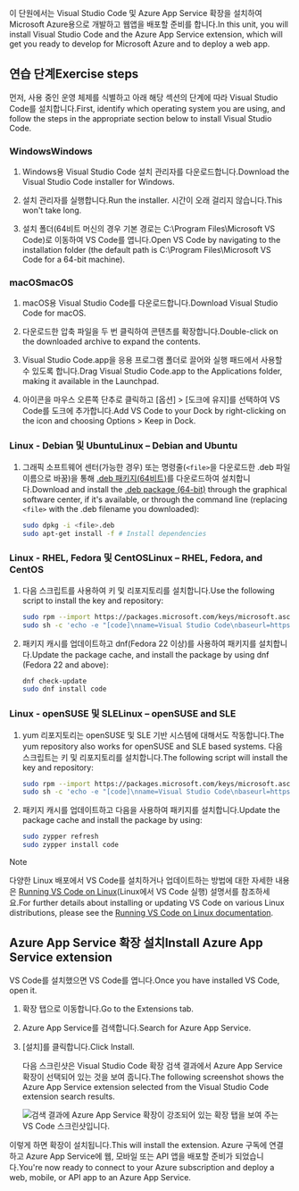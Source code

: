 <span data-ttu-id="c43a7-101">이 단원에서는 Visual Studio Code 및 Azure App Service 확장을 설치하여 Microsoft Azure용으로 개발하고 웹앱을 배포할 준비를 합니다.</span><span class="sxs-lookup"><span data-stu-id="c43a7-101">In this unit, you will install Visual Studio Code and the Azure App Service extension, which will get you ready to develop for Microsoft Azure and to deploy a web app.</span></span>

## <a name="exercise-steps"></a><span data-ttu-id="c43a7-102">연습 단계</span><span class="sxs-lookup"><span data-stu-id="c43a7-102">Exercise steps</span></span>

<span data-ttu-id="c43a7-103">먼저, 사용 중인 운영 체제를 식별하고 아래 해당 섹션의 단계에 따라 Visual Studio Code를 설치합니다.</span><span class="sxs-lookup"><span data-stu-id="c43a7-103">First, identify which operating system you are using, and follow the steps in the appropriate section below to install Visual Studio Code.</span></span>

### <a name="windows"></a><span data-ttu-id="c43a7-104">Windows</span><span class="sxs-lookup"><span data-stu-id="c43a7-104">Windows</span></span>

1. <span data-ttu-id="c43a7-105">Windows용 Visual Studio Code 설치 관리자를 다운로드합니다.</span><span class="sxs-lookup"><span data-stu-id="c43a7-105">Download the Visual Studio Code installer for Windows.</span></span>

1. <span data-ttu-id="c43a7-106">설치 관리자를 실행합니다.</span><span class="sxs-lookup"><span data-stu-id="c43a7-106">Run the installer.</span></span> <span data-ttu-id="c43a7-107">시간이 오래 걸리지 않습니다.</span><span class="sxs-lookup"><span data-stu-id="c43a7-107">This won't take long.</span></span>

1. <span data-ttu-id="c43a7-108">설치 폴더(64비트 머신의 경우 기본 경로는 C:\Program Files\Microsoft VS Code)로 이동하여 VS Code를 엽니다.</span><span class="sxs-lookup"><span data-stu-id="c43a7-108">Open VS Code by navigating to the installation folder (the default path is C:\Program Files\Microsoft VS Code for a 64-bit machine).</span></span>

### <a name="macos"></a><span data-ttu-id="c43a7-109">macOS</span><span class="sxs-lookup"><span data-stu-id="c43a7-109">macOS</span></span>

1. <span data-ttu-id="c43a7-110">macOS용 Visual Studio Code를 다운로드합니다.</span><span class="sxs-lookup"><span data-stu-id="c43a7-110">Download Visual Studio Code for macOS.</span></span>

1. <span data-ttu-id="c43a7-111">다운로드한 압축 파일을 두 번 클릭하여 콘텐츠를 확장합니다.</span><span class="sxs-lookup"><span data-stu-id="c43a7-111">Double-click on the downloaded archive to expand the contents.</span></span>

1. <span data-ttu-id="c43a7-112">Visual Studio Code.app을 응용 프로그램 폴더로 끌어와 실행 패드에서 사용할 수 있도록 합니다.</span><span class="sxs-lookup"><span data-stu-id="c43a7-112">Drag Visual Studio Code.app to the Applications folder, making it available in the Launchpad.</span></span>

1. <span data-ttu-id="c43a7-113">아이콘을 마우스 오른쪽 단추로 클릭하고 [옵션] > [도크에 유지]를 선택하여 VS Code를 도크에 추가합니다.</span><span class="sxs-lookup"><span data-stu-id="c43a7-113">Add VS Code to your Dock by right-clicking on the icon and choosing Options > Keep in Dock.</span></span>

### <a name="linux--debian-and-ubuntu"></a><span data-ttu-id="c43a7-114">Linux - Debian 및 Ubuntu</span><span class="sxs-lookup"><span data-stu-id="c43a7-114">Linux – Debian and Ubuntu</span></span>

1. <span data-ttu-id="c43a7-115">그래픽 소프트웨어 센터(가능한 경우) 또는 명령줄(`<file>`을 다운로드한 .deb 파일 이름으로 바꿈)을 통해 [.deb 패키지(64비트)](https://go.microsoft.com/fwlink/?LinkID=760868)를 다운로드하여 설치합니다.</span><span class="sxs-lookup"><span data-stu-id="c43a7-115">Download and install the [.deb package (64-bit)](https://go.microsoft.com/fwlink/?LinkID=760868) through the graphical software center, if it's available, or through the command line (replacing `<file>` with the .deb filename you downloaded):</span></span>

    ```bash
    sudo dpkg -i <file>.deb
    sudo apt-get install -f # Install dependencies
    ```

### <a name="linux--rhel-fedora-and-centos"></a><span data-ttu-id="c43a7-116">Linux - RHEL, Fedora 및 CentOS</span><span class="sxs-lookup"><span data-stu-id="c43a7-116">Linux – RHEL, Fedora, and CentOS</span></span>

1. <span data-ttu-id="c43a7-117">다음 스크립트를 사용하여 키 및 리포지토리를 설치합니다.</span><span class="sxs-lookup"><span data-stu-id="c43a7-117">Use the following script to install the key and repository:</span></span>

    ```bash
    sudo rpm --import https://packages.microsoft.com/keys/microsoft.asc
    sudo sh -c 'echo -e "[code]\nname=Visual Studio Code\nbaseurl=https://packages.microsoft.com/yumrepos/vscode\nenabled=1\ngpgcheck=1\ngpgkey=https://packages.microsoft.com/keys/microsoft.asc" > /etc/yum.repos.d/vscode.repo'
    ```

1. <span data-ttu-id="c43a7-118">패키지 캐시를 업데이트하고 dnf(Fedora 22 이상)를 사용하여 패키지를 설치합니다.</span><span class="sxs-lookup"><span data-stu-id="c43a7-118">Update the package cache, and install the package by using dnf (Fedora 22 and above):</span></span>

    ```bash
    dnf check-update
    sudo dnf install code
    ```

### <a name="linux--opensuse-and-sle"></a><span data-ttu-id="c43a7-119">Linux - openSUSE 및 SLE</span><span class="sxs-lookup"><span data-stu-id="c43a7-119">Linux – openSUSE and SLE</span></span>

1. <span data-ttu-id="c43a7-120">yum 리포지토리는 openSUSE 및 SLE 기반 시스템에 대해서도 작동합니다.</span><span class="sxs-lookup"><span data-stu-id="c43a7-120">The yum repository also works for openSUSE and SLE based systems.</span></span> <span data-ttu-id="c43a7-121">다음 스크립트는 키 및 리포지토리를 설치합니다.</span><span class="sxs-lookup"><span data-stu-id="c43a7-121">The following script will install the key and repository:</span></span>

    ```bash
    sudo rpm --import https://packages.microsoft.com/keys/microsoft.asc
    sudo sh -c 'echo -e "[code]\nname=Visual Studio Code\nbaseurl=https://packages.microsoft.com/yumrepos/vscode\nenabled=1\ntype=rpm-md\ngpgcheck=1\ngpgkey=https://packages.microsoft.com/keys/microsoft.asc" > /etc/zypp/repos.d/vscode.repo'
    ```

1. <span data-ttu-id="c43a7-122">패키지 캐시를 업데이트하고 다음을 사용하여 패키지를 설치합니다.</span><span class="sxs-lookup"><span data-stu-id="c43a7-122">Update the package cache and install the package by using:</span></span>

    ```bash
    sudo zypper refresh
    sudo zypper install code
    ```

> [!NOTE]
> <span data-ttu-id="c43a7-123">다양한 Linux 배포에서 VS Code를 설치하거나 업데이트하는 방법에 대한 자세한 내용은 [Running VS Code on Linux](https://code.visualstudio.com/docs/setup/linux)(Linux에서 VS Code 실행) 설명서를 참조하세요.</span><span class="sxs-lookup"><span data-stu-id="c43a7-123">For further details about installing or updating VS Code on various Linux distributions, please see the [Running VS Code on Linux documentation](https://code.visualstudio.com/docs/setup/linux).</span></span>

## <a name="install-azure-app-service-extension"></a><span data-ttu-id="c43a7-124">Azure App Service 확장 설치</span><span class="sxs-lookup"><span data-stu-id="c43a7-124">Install Azure App Service extension</span></span>

<span data-ttu-id="c43a7-125">VS Code를 설치했으면 VS Code를 엽니다.</span><span class="sxs-lookup"><span data-stu-id="c43a7-125">Once you have installed VS Code, open it.</span></span>

1. <span data-ttu-id="c43a7-126">확장 탭으로 이동합니다.</span><span class="sxs-lookup"><span data-stu-id="c43a7-126">Go to the Extensions tab.</span></span>

1. <span data-ttu-id="c43a7-127">Azure App Service를 검색합니다.</span><span class="sxs-lookup"><span data-stu-id="c43a7-127">Search for Azure App Service.</span></span>

1. <span data-ttu-id="c43a7-128">[설치]를 클릭합니다.</span><span class="sxs-lookup"><span data-stu-id="c43a7-128">Click Install.</span></span>

    <span data-ttu-id="c43a7-129">다음 스크린샷은 Visual Studio Code 확장 검색 결과에서 Azure App Service 확장이 선택되어 있는 것을 보여 줍니다.</span><span class="sxs-lookup"><span data-stu-id="c43a7-129">The following screenshot shows the Azure App Service extension selected from the Visual Studio Code extension search results.</span></span>

    ![검색 결과에 Azure App Service 확장이 강조되어 있는 확장 탭을 보여 주는 VS Code 스크린샷입니다.](../media/3-install-azure-extension.png)

<span data-ttu-id="c43a7-131">이렇게 하면 확장이 설치됩니다.</span><span class="sxs-lookup"><span data-stu-id="c43a7-131">This will install the extension.</span></span> <span data-ttu-id="c43a7-132">Azure 구독에 연결하고 Azure App Service에 웹, 모바일 또는 API 앱을 배포할 준비가 되었습니다.</span><span class="sxs-lookup"><span data-stu-id="c43a7-132">You're now ready to connect to your Azure subscription and deploy a web, mobile, or API app to an Azure App Service.</span></span>